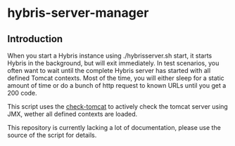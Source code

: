 # hybris-server-manager

## Introduction

When you start a Hybris instance using ./hybrisserver.sh start, it starts Hybris in the background, but will exit immediately. In test scenarios, you often want to wait until the complete Hybris server has started with all defined Tomcat contexts. Most of the time, you will either sleep for a static amount of time or do a bunch of http request to known URLs until you get a 200 code.

This script uses the [check-tomcat](https://github.com/dodevops/check-tomcat) to actively check the tomcat server using JMX, wether all defined contexts are loaded.

This repository is currently lacking a lot of documentation, please use the source of the script for details.
